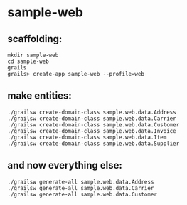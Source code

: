 # sample-web

## scaffolding:
```
mkdir sample-web
cd sample-web
grails
grails> create-app sample-web --profile=web
```

## make entities:
```
./grailsw create-domain-class sample.web.data.Address
./grailsw create-domain-class sample.web.data.Carrier
./grailsw create-domain-class sample.web.data.Customer
./grailsw create-domain-class sample.web.data.Invoice
./grailsw create-domain-class sample.web.data.Item
./grailsw create-domain-class sample.web.data.Supplier
```

## and now everything else:
```
./grailsw generate-all sample.web.data.Address
./grailsw generate-all sample.web.data.Carrier
./grailsw generate-all sample.web.data.Customer
```
